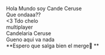 Hola Mundo soy Cande Ceruse  
Que ondaaa??  
<3 Tdo chelo  
multiplayer  
Candelaria Ceruse  
Gueno aqui va nada  
**Espero que salga bien el merge:cherry_blossom:  **
